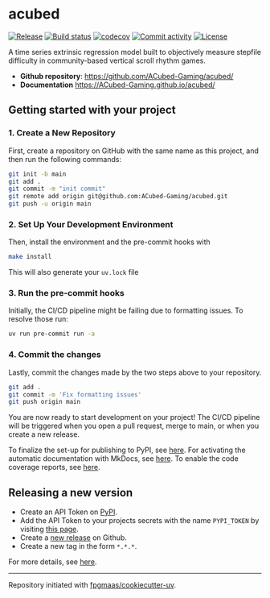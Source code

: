 # acubed

[![Release](https://img.shields.io/github/v/release/ACubed-Gaming/acubed)](https://img.shields.io/github/v/release/ACubed-Gaming/acubed)
[![Build status](https://img.shields.io/github/actions/workflow/status/ACubed-Gaming/acubed/main.yml?branch=main)](https://github.com/ACubed-Gaming/acubed/actions/workflows/main.yml?query=branch%3Amain)
[![codecov](https://codecov.io/gh/ACubed-Gaming/acubed/branch/main/graph/badge.svg)](https://codecov.io/gh/ACubed-Gaming/acubed)
[![Commit activity](https://img.shields.io/github/commit-activity/m/ACubed-Gaming/acubed)](https://img.shields.io/github/commit-activity/m/ACubed-Gaming/acubed)
[![License](https://img.shields.io/github/license/ACubed-Gaming/acubed)](https://img.shields.io/github/license/ACubed-Gaming/acubed)

A time series extrinsic regression model built to objectively measure stepfile difficulty in community-based vertical scroll rhythm games.

- **Github repository**: <https://github.com/ACubed-Gaming/acubed/>
- **Documentation** <https://ACubed-Gaming.github.io/acubed/>

## Getting started with your project

### 1. Create a New Repository

First, create a repository on GitHub with the same name as this project, and then run the following commands:

```bash
git init -b main
git add .
git commit -m "init commit"
git remote add origin git@github.com:ACubed-Gaming/acubed.git
git push -u origin main
```

### 2. Set Up Your Development Environment

Then, install the environment and the pre-commit hooks with

```bash
make install
```

This will also generate your `uv.lock` file

### 3. Run the pre-commit hooks

Initially, the CI/CD pipeline might be failing due to formatting issues. To resolve those run:

```bash
uv run pre-commit run -a
```

### 4. Commit the changes

Lastly, commit the changes made by the two steps above to your repository.

```bash
git add .
git commit -m 'Fix formatting issues'
git push origin main
```

You are now ready to start development on your project!
The CI/CD pipeline will be triggered when you open a pull request, merge to main, or when you create a new release.

To finalize the set-up for publishing to PyPI, see [here](https://fpgmaas.github.io/cookiecutter-uv/features/publishing/#set-up-for-pypi).
For activating the automatic documentation with MkDocs, see [here](https://fpgmaas.github.io/cookiecutter-uv/features/mkdocs/#enabling-the-documentation-on-github).
To enable the code coverage reports, see [here](https://fpgmaas.github.io/cookiecutter-uv/features/codecov/).

## Releasing a new version

- Create an API Token on [PyPI](https://pypi.org/).
- Add the API Token to your projects secrets with the name `PYPI_TOKEN` by visiting [this page](https://github.com/ACubed-Gaming/acubed/settings/secrets/actions/new).
- Create a [new release](https://github.com/ACubed-Gaming/acubed/releases/new) on Github.
- Create a new tag in the form `*.*.*`.

For more details, see [here](https://fpgmaas.github.io/cookiecutter-uv/features/cicd/#how-to-trigger-a-release).

---

Repository initiated with [fpgmaas/cookiecutter-uv](https://github.com/fpgmaas/cookiecutter-uv).
